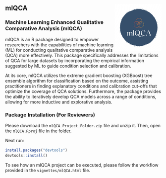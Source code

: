 ## mlQCA <img src="man/figures/mlQCA_logo.png" align="right" width="150"/>
    
### Machine Learning Enhanced Qualitative Comparative Analysis (mlQCA)

mlQCA is an R package designed to empower researchers with the capabilities of machine learning (ML) for conducting qualitative comparative analysis (QCA) more effectively. This package specifically addresses the limitations of QCA for large datasets by incorporating the empirical information suggested by ML to guide condition selection and calibration.

At its core, mlQCA utilizes the extreme gradient boosting (XGBoost) tree ensemble algorithm for classification based on the outcome, assisting practitioners in finding explanatory conditions and calibration cut-offs that optimize the coverage of QCA solutions. Furthermore, the package provides the ability to iteratively develop QCA models across a range of conditions, allowing for more inductive and explorative analysis.

### Package Installation (For Reviewers)

Please download the `mlQCA_Project_Folder.zip` file and unzip it. Then, open the `mlQCA.Rproj` file in the folder. 

Next run:

```r
install.packages("devtools")
devtools::install()
```

To see how an mlQCA project can be executed, please follow the workflow provided in the `vignettes/mlQCA.html` file.

